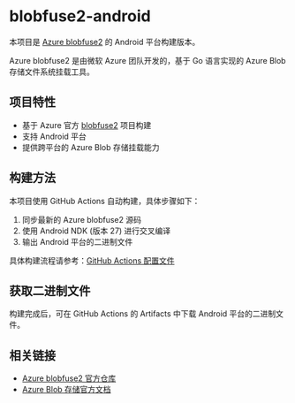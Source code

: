 # blobfuse2-android

本项目是 [Azure blobfuse2](https://github.com/Azure/azure-storage-fuse) 的 Android 平台构建版本。

Azure blobfuse2 是由微软 Azure 团队开发的，基于 Go 语言实现的 Azure Blob 存储文件系统挂载工具。

## 项目特性

- 基于 Azure 官方 [blobfuse2](https://github.com/Azure/azure-storage-fuse) 项目构建
- 支持 Android 平台
- 提供跨平台的 Azure Blob 存储挂载能力

## 构建方法

本项目使用 GitHub Actions 自动构建，具体步骤如下：

1. 同步最新的 Azure blobfuse2 源码
2. 使用 Android NDK (版本 27) 进行交叉编译
3. 输出 Android 平台的二进制文件

具体构建流程请参考：[GitHub Actions 配置文件](.github/workflows/build-android.yml)

## 获取二进制文件

构建完成后，可在 GitHub Actions 的 Artifacts 中下载 Android 平台的二进制文件。

## 相关链接

- [Azure blobfuse2 官方仓库](https://github.com/Azure/azure-storage-fuse)
- [Azure Blob 存储官方文档](https://docs.microsoft.com/azure/storage/blobs/)
